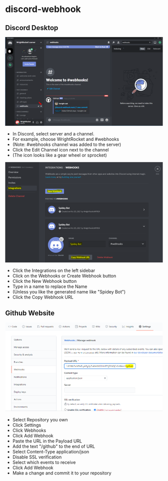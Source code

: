 # discord-webhook

## Discord Desktop
![Discord Channel Settings](/images/discord-webhook-1.PNG)
* In Discord, select server and a channel.
* For example, choose WrightRocket and #webhooks
* (Note: #webhooks channel was added to the server)
* Click the Edit Channel icon next to the channel
* (The icon looks like a gear wheel or sprocket)

![Discord Channel Settings](/images/discord-webhook-2.PNG)
* Click the Integrations on the left sidebar
* Click on the Webhooks or Create Webhook button
* Click the New Webhook button
* Type in a name to replace the Name 
* (Unless you like the generated name like "Spidey Bot")
* Click the Copy Webhook URL

## Github Website
![Github Repository Settings](/images/github-webhook-1.PNG)
* Select Repository you own
* Click Settings 
* Click Webhooks
* Click Add Webhook
* Paste the URL in the Payload URL 
* Add the text "/github" to the end of URL
* Select Content-Type application/json
* Disable SSL verification
* Select which events to receive
* Click Add Webhook
* Make a change and commit it to your repository
